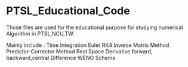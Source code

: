 # PTSL_Educational_Code
Those files are used for the educational purpose for studying numerical Algorithm in PTSL,NCU,TW.

Mainly include :
  Time Integration
    Euler
    RK4
    Inverse Matrix Method
    Predictor-Corrector Method
  Real Space Derivative
    forward, backward,central Difference
    WENO Scheme
